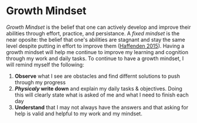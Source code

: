 # Growth Mindset
_Growth Mindset_ is the belief that one can actively develop and improve their abilities through effort, practice, and persistance. A _fixed mindset_ is the near oposite: the belief that one's abilities are stagnant and stay the same level despite putting in effort to improve them ([Haffenden 2015](https://www.atlassian.com/blog/inside-atlassian/growth-mindset)).
Having a growth mindset will help me continue to improve my learning and cognition through my work and daily tasks. To continue to have a growth mindset, I will remind myself the following:
1. __Observe__ what I see are obstacles and find differnt solutions to push through my progress
2. __*Physicaly* write down__ and explain my daily tasks & objectives. Doing this will clearly state what is asked of me and what I need to finish each day
3. __Understand__ that I may not always have the answers and that asking for help is valid and helpful to my work and my mindset. 
